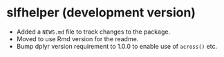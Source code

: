 # slfhelper (development version)

* Added a `NEWS.md` file to track changes to the package.
* Moved to use Rmd version for the readme.
* Bump dplyr version requirement to 1.0.0 to enable use of `across()` etc.
